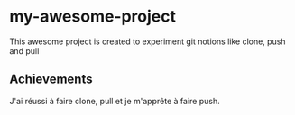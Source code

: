 # my-awesome-project
This awesome project is created to experiment git notions like clone, push and pull
## Achievements  
J'ai réussi à faire clone, pull et je m'apprête à faire push.